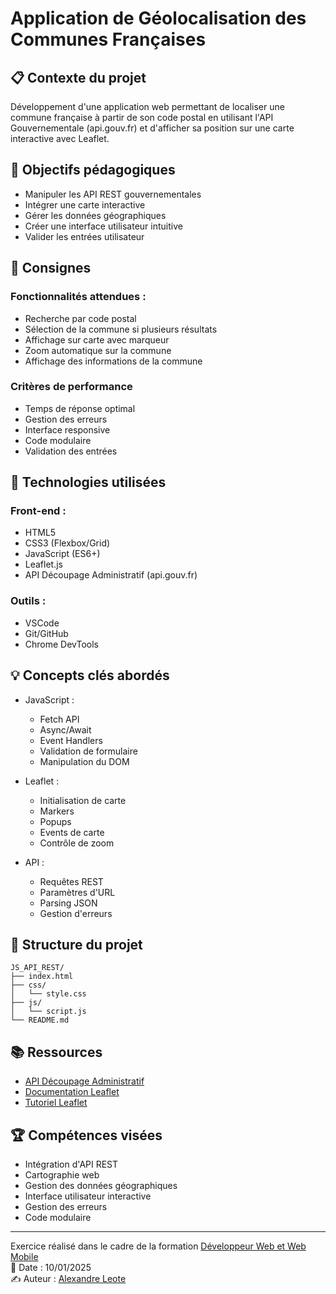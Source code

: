 
# Application de Géolocalisation des Communes Françaises
## 📋 Contexte du projet
Développement d'une application web permettant de localiser une commune française à partir de son code postal en utilisant l'API Gouvernementale (api.gouv.fr) et d'afficher sa position sur une carte interactive avec Leaflet.

## 🎯 Objectifs pédagogiques
- Manipuler les API REST gouvernementales
- Intégrer une carte interactive
- Gérer les données géographiques
- Créer une interface utilisateur intuitive
- Valider les entrées utilisateur

## 📝 Consignes
### Fonctionnalités attendues :
- Recherche par code postal
- Sélection de la commune si plusieurs résultats
- Affichage sur carte avec marqueur
- Zoom automatique sur la commune
- Affichage des informations de la commune

### Critères de performance
- Temps de réponse optimal
- Gestion des erreurs
- Interface responsive
- Code modulaire
- Validation des entrées

## 🔧 Technologies utilisées
### Front-end :
- HTML5
- CSS3 (Flexbox/Grid)
- JavaScript (ES6+)
- Leaflet.js
- API Découpage Administratif (api.gouv.fr)

### Outils :
- VSCode
- Git/GitHub
- Chrome DevTools

## 💡 Concepts clés abordés
- JavaScript :
  - Fetch API
  - Async/Await
  - Event Handlers
  - Validation de formulaire
  - Manipulation du DOM

- Leaflet :
  - Initialisation de carte
  - Markers
  - Popups
  - Events de carte
  - Contrôle de zoom

- API :
  - Requêtes REST
  - Paramètres d'URL
  - Parsing JSON
  - Gestion d'erreurs


## 🚀 Structure du projet
```
JS_API_REST/
├── index.html
├── css/
│   └── style.css
├── js/
│   └── script.js
└── README.md
```

## 📚 Ressources
- [API Découpage Administratif](https://api.gouv.fr/documentation/api-geo)
- [Documentation Leaflet](https://leafletjs.com/reference.html)
- [Tutoriel Leaflet](https://leafletjs.com/examples.html)

## 🏆 Compétences visées
- Intégration d'API REST
- Cartographie web
- Gestion des données géographiques
- Interface utilisateur interactive
- Gestion des erreurs
- Code modulaire

___
Exercice réalisé dans le cadre de la formation [Développeur Web et Web Mobile](https://elan-formation.fr/formation/19754) <br>
📅 Date : 10/01/2025 <br>
✍️ Auteur : [Alexandre Leote](https://github.com/alexandreleote)

